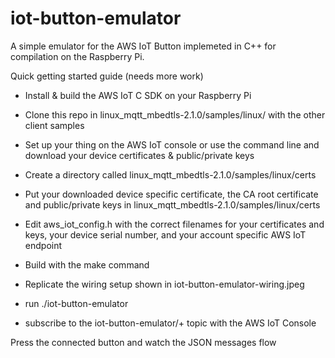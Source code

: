 # iot-button-emulator

A simple emulator for the AWS IoT Button implemeted in C++ for compilation on the Raspberry Pi.

Quick getting started guide (needs more work)

* Install & build the AWS IoT C SDK on your Raspberry Pi

* Clone this repo in linux_mqtt_mbedtls-2.1.0/samples/linux/ with the other client samples
* Set up your thing on the AWS IoT console or use the command line and download your device certificates & public/private keys
* Create a directory called linux_mqtt_mbedtls-2.1.0/samples/linux/certs  
* Put your downloaded device specific certificate, the CA root certificate and public/private keys in linux_mqtt_mbedtls-2.1.0/samples/linux/certs
* Edit aws_iot_config.h with the correct filenames for your certificates and keys, your device serial number, and your account specific AWS IoT endpoint
* Build with the make command
* Replicate the wiring setup shown in iot-button-emulator-wiring.jpeg
* run ./iot-button-emulator

* subscribe to the iot-button-emulator/+ topic with the AWS IoT Console

Press the connected button and watch the JSON messages flow

